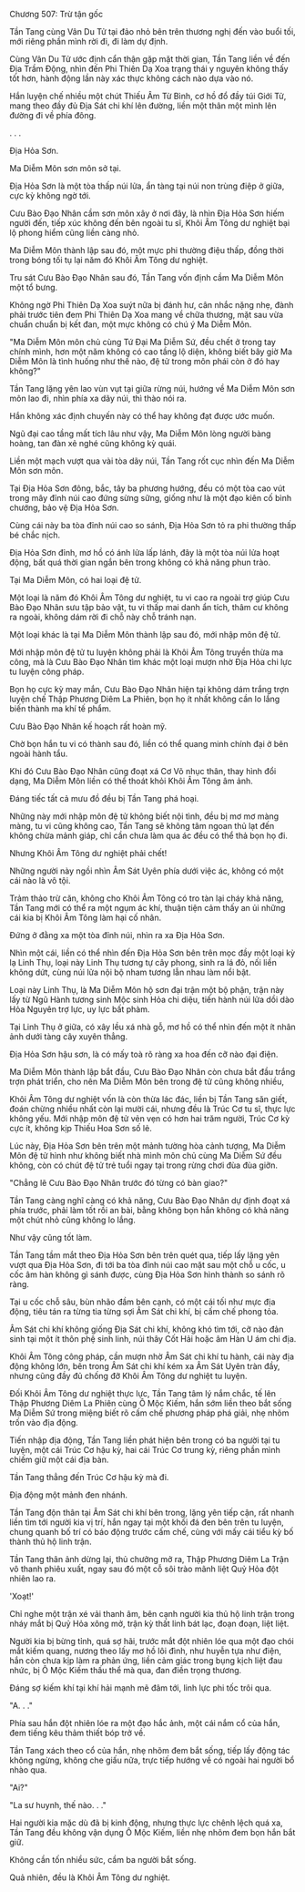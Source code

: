 




Chương 507: Trừ tận gốc


Tần Tang cùng Vân Du Tử tại đảo nhỏ bên trên thương nghị đến vào buổi tối, mới riêng phần mình rời đi, đi làm dự định.

Cùng Vân Du Tử ước định cẩn thận gặp mặt thời gian, Tần Tang liền về đến Địa Trầm Động, nhìn đến Phi Thiên Dạ Xoa trạng thái y nguyên không thấy tốt hơn, hành động lần này xác thực không cách nào dựa vào nó.

Hắn luyện chế nhiều một chút Thiếu Âm Từ Bình, cơ hồ đổ đầy túi Giới Tử, mang theo đầy đủ Địa Sát chi khí lên đường, liền một thân một mình lên đường đi về phía đông.

. . .

Địa Hỏa Sơn.

Ma Diễm Môn sơn môn sở tại.

Địa Hỏa Sơn là một tòa thấp núi lửa, ẩn tàng tại núi non trùng điệp ở giữa, cực kỳ không ngờ tới.

Cưu Bào Đạo Nhân cầm sơn môn xây ở nơi đây, là nhìn Địa Hỏa Sơn hiếm người đến, tiếp xúc không đến bên ngoài tu sĩ, Khôi Âm Tông dư nghiệt bại lộ phong hiểm cũng liền càng nhỏ.

Ma Diễm Môn thành lập sau đó, một mực phi thường điệu thấp, đồng thời trong bóng tối tụ lại năm đó Khôi Âm Tông dư nghiệt.

Tru sát Cưu Bào Đạo Nhân sau đó, Tần Tang vốn định cầm Ma Diễm Môn một tổ bưng.

Không ngờ Phi Thiên Dạ Xoa suýt nữa bị đánh hư, cân nhắc nặng nhẹ, đành phải trước tiên đem Phi Thiên Dạ Xoa mang về chữa thương, mặt sau vừa chuẩn chuẩn bị kết đan, một mực không có chú ý Ma Diễm Môn.

"Ma Diễm Môn môn chủ cùng Tứ Đại Ma Diễm Sứ, đều chết ở trong tay chính mình, hơn một năm không có cao tầng lộ diện, không biết bây giờ Ma Diễm Môn là tình huống như thế nào, đệ tử trong môn phái còn ở đó hay không?"

Tần Tang lặng yên lao vùn vụt tại giữa rừng núi, hướng về Ma Diễm Môn sơn môn lao đi, nhìn phía xa dãy núi, thì thào nói ra.

Hắn không xác định chuyến này có thể hay không đạt được ước muốn.

Ngũ đại cao tầng mất tích lâu như vậy, Ma Diễm Môn lòng người bàng hoàng, tan đàn xẻ nghé cũng không kỳ quái.

Liền một mạch vượt qua vài tòa dãy núi, Tần Tang rốt cục nhìn đến Ma Diễm Môn sơn môn.

Tại Địa Hỏa Sơn đông, bắc, tây ba phương hướng, đều có một tòa cao vút trong mây đỉnh núi cao đứng sừng sững, giống như là một đạo kiên cố bình chướng, bảo vệ Địa Hỏa Sơn.

Cùng cái này ba tòa đỉnh núi cao so sánh, Địa Hỏa Sơn tỏ ra phi thường thấp bé chắc nịch.

Địa Hỏa Sơn đỉnh, mơ hồ có ánh lửa lấp lánh, đây là một tòa núi lửa hoạt động, bất quá thời gian ngắn bên trong không có khả năng phun trào.

Tại Ma Diễm Môn, có hai loại đệ tử.

Một loại là năm đó Khôi Âm Tông dư nghiệt, tu vi cao ra ngoài trợ giúp Cưu Bào Đạo Nhân sưu tập bảo vật, tu vi thấp mai danh ẩn tích, thâm cư không ra ngoài, không dám rời đi chỗ này chỗ tránh nạn.

Một loại khác là tại Ma Diễm Môn thành lập sau đó, mới nhập môn đệ tử.

Mới nhập môn đệ tử tu luyện không phải là Khôi Âm Tông truyền thừa ma công, mà là Cưu Bào Đạo Nhân tìm khác một loại mượn nhờ Địa Hỏa chi lực tu luyện công pháp.

Bọn họ cực kỳ may mắn, Cưu Bào Đạo Nhân hiện tại không dám trắng trợn luyện chế Thập Phương Diêm La Phiên, bọn họ ít nhất không cần lo lắng biến thành ma khí tế phẩm.

Cưu Bào Đạo Nhân kế hoạch rất hoàn mỹ.

Chờ bọn hắn tu vi có thành sau đó, liền có thể quang minh chính đại ở bên ngoài hành tẩu.

Khi đó Cưu Bào Đạo Nhân cũng đoạt xá Cơ Võ nhục thân, thay hình đổi dạng, Ma Diễm Môn liền có thể thoát khỏi Khôi Âm Tông âm ảnh.

Đáng tiếc tất cả mưu đồ đều bị Tần Tang phá hoại.

Những này mới nhập môn đệ tử không biết nội tình, đều bị mơ mơ màng màng, tu vi cũng không cao, Tần Tang sẽ không tâm ngoan thủ lạt đến không chừa mảnh giáp, chỉ cần chưa làm qua ác đều có thể thả bọn họ đi.

Nhưng Khôi Âm Tông dư nghiệt phải chết!

Những người này ngồi nhìn Âm Sát Uyên phía dưới việc ác, không có một cái nào là vô tội.

Trảm thảo trừ căn, không cho Khôi Âm Tông có tro tàn lại cháy khả năng, Tần Tang mới có thể ra một ngụm ác khí, thuận tiện cảm thấy an ủi những cái kia bị Khôi Âm Tông làm hại cố nhân.

Đứng ở đằng xa một tòa đỉnh núi, nhìn ra xa Địa Hỏa Sơn.

Nhìn một cái, liền có thể nhìn đến Địa Hỏa Sơn bên trên mọc đầy một loại kỳ lạ Linh Thụ, loại này Linh Thụ tương tự cây phong, sinh ra lá đỏ, nối liền không dứt, cùng núi lửa nội bộ nham tương lẫn nhau làm nổi bật.

Loại này Linh Thụ, là Ma Diễm Môn hộ sơn đại trận một bộ phận, trận này lấy từ Ngũ Hành tương sinh Mộc sinh Hỏa chi diệu, tiến hành núi lửa dồi dào Hỏa Nguyên trợ lực, uy lực bất phàm.

Tại Linh Thụ ở giữa, có xây lều xá nhà gỗ, mơ hồ có thể nhìn đến một ít nhân ảnh dưới tàng cây xuyên thẳng.

Địa Hỏa Sơn hậu sơn, là có mấy toà rõ ràng xa hoa đến cỡ nào đại điện.

Ma Diễm Môn thành lập bắt đầu, Cưu Bào Đạo Nhân còn chưa bắt đầu trắng trợn phát triển, cho nên Ma Diễm Môn bên trong đệ tử cũng không nhiều,

Khôi Âm Tông dư nghiệt vốn là còn thừa lác đác, liền bị Tần Tang săn giết, đoán chừng nhiều nhất còn lại mười cái, nhưng đều là Trúc Cơ tu sĩ, thực lực không yếu. Mới nhập môn đệ tử vẻn vẹn có hơn hai trăm người, Trúc Cơ kỳ cực ít, không kịp Thiếu Hoa Sơn số lẻ.

Lúc này, Địa Hỏa Sơn bên trên một mảnh tường hòa cảnh tượng, Ma Diễm Môn đệ tử hình như không biết nhà mình môn chủ cùng Ma Diễm Sứ đều không, còn có chút đệ tử trẻ tuổi ngay tại trong rừng chơi đùa đùa giỡn.

"Chẳng lẽ Cưu Bào Đạo Nhân trước đó từng có bàn giao?"

Tần Tang càng nghĩ càng có khả năng, Cưu Bào Đạo Nhân dự định đoạt xá phía trước, phải làm tốt rồi an bài, bằng không bọn hắn không có khả năng một chút nhỏ cũng không lo lắng.

Như vậy cũng tốt làm.

Tần Tang tầm mắt theo Địa Hỏa Sơn bên trên quét qua, tiếp lấy lặng yên vượt qua Địa Hỏa Sơn, đi tới ba tòa đỉnh núi cao mặt sau một chỗ u cốc, u cốc âm hàn không gì sánh được, cùng Địa Hỏa Sơn hình thành so sánh rõ ràng.

Tại u cốc chỗ sâu, bùn nhão đầm bên cạnh, có một cái tối như mực địa động, tiêu tán ra từng tia từng sợi Âm Sát chi khí, bị cấm chế phong tỏa.

Âm Sát chi khí không giống Địa Sát chi khí, không khó tìm tới, cỡ nào đản sinh tại một ít thôn phệ sinh linh, núi thây Cốt Hải hoặc âm Hàn U ám chi địa.

Khôi Âm Tông công pháp, cần mượn nhờ Âm Sát chi khí tu hành, cái này địa động không lớn, bên trong Âm Sát chi khí kém xa Âm Sát Uyên tràn đầy, nhưng cũng đầy đủ chống đỡ Khôi Âm Tông dư nghiệt tu luyện.

Đối Khôi Âm Tông dư nghiệt thực lực, Tần Tang tâm lý nắm chắc, tế lên Thập Phương Diêm La Phiên cùng Ô Mộc Kiếm, hắn sớm liền theo bắt sống Ma Diễm Sứ trong miệng biết rõ cấm chế phương pháp phá giải, nhẹ nhõm trốn vào địa động.

Tiến nhập địa động, Tần Tang liền phát hiện bên trong có ba người tại tu luyện, một cái Trúc Cơ hậu kỳ, hai cái Trúc Cơ trung kỳ, riêng phần mình chiếm giữ một cái địa bàn.

Tần Tang thẳng đến Trúc Cơ hậu kỳ mà đi.

Địa động một mảnh đen nhánh.

Tần Tang độn thân tại Âm Sát chi khí bên trong, lặng yên tiếp cận, rất nhanh liền tìm tới người kia vị trí, hắn ngay tại một khối đá đen bên trên tu luyện, chung quanh bố trí có báo động trước cấm chế, cùng với mấy cái tiểu kỳ bố thành thủ hộ linh trận.

Tần Tang thân ảnh dừng lại, thủ chưởng mở ra, Thập Phương Diêm La Trận vô thanh phiêu xuất, ngay sau đó một cỗ sôi trào mãnh liệt Quỷ Hỏa đột nhiên lao ra.

'Xoạt!'

Chỉ nghe một trận xé vải thanh âm, bên cạnh người kia thủ hộ linh trận trong nháy mắt bị Quỷ Hỏa xông mở, trận kỳ thất linh bát lạc, đoạn đoạn, liệt liệt.

Người kia bị bừng tỉnh, quá sợ hãi, trước mắt đột nhiên lóe qua một đạo chói mắt kiếm quang, nương theo lấy mơ hồ lôi đình, như huyễn tựa như điện, hắn còn chưa kịp làm ra phản ứng, liền cảm giác trong bụng kịch liệt đau nhức, bị Ô Mộc Kiếm thấu thể mà qua, đan điền trọng thương.

Đáng sợ kiếm khí tại khí hải mạnh mẽ đâm tới, linh lực phi tốc trôi qua.

"A. . ."

Phía sau hắn đột nhiên lóe ra một đạo hắc ảnh, một cái nắm cổ của hắn, đem tiếng kêu thảm thiết bóp trở về.

Tần Tang xách theo cổ của hắn, nhẹ nhõm đem bắt sống, tiếp lấy động tác không ngừng, không che giấu nữa, trực tiếp hướng về có ngoài hai người bổ nhào qua.

"Ai?"

"La sư huynh, thế nào. . ."

Hai người kia mặc dù đã bị kinh động, nhưng thực lực chênh lệch quá xa, Tần Tang đều không vận dụng Ô Mộc Kiếm, liền nhẹ nhõm đem bọn hắn bắt giữ.

Không cần tốn nhiều sức, cầm ba người bắt sống.

Quả nhiên, đều là Khôi Âm Tông dư nghiệt.




